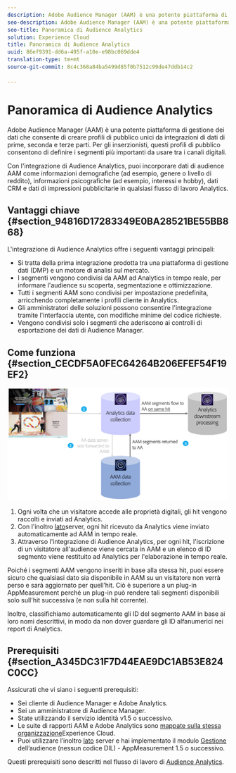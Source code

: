 ```yaml
---
description: Adobe Audience Manager (AAM) è una potente piattaforma di gestione dei dati che consente di creare profili di pubblico unici da integrazioni di dati di prime, seconda e terze parti. Per gli inserzionisti, questi profili di pubblico consentono di definire i segmenti più importanti da usare tra i canali digitali.
seo-description: Adobe Audience Manager (AAM) è una potente piattaforma di gestione dei dati che consente di creare profili di pubblico unici da integrazioni di dati di prime, seconda e terze parti. Per gli inserzionisti, questi profili di pubblico consentono di definire i segmenti più importanti da usare tra i canali digitali.
seo-title: Panoramica di Audience Analytics
solution: Experience Cloud
title: Panoramica di Audience Analytics
uuid: 86ef9391-dd6a-495f-a10e-e98bc069dde4
translation-type: tm+mt
source-git-commit: 8c4c368a84ba5499d85f0b7512c99de47ddb14c2

---
```



# Panoramica di Audience Analytics

Adobe Audience Manager (AAM) è una potente piattaforma di gestione dei dati che consente di creare profili di pubblico unici da integrazioni di dati di prime, seconda e terze parti. Per gli inserzionisti, questi profili di pubblico consentono di definire i segmenti più importanti da usare tra i canali digitali.

Con l'integrazione di Audience Analytics, puoi incorporare dati di audience AAM come informazioni demografiche (ad esempio, genere o livello di reddito), informazioni psicografiche (ad esempio, interessi e hobby), dati CRM e dati di impressioni pubblicitarie in qualsiasi flusso di lavoro Analytics.

## Vantaggi chiave {#section_94816D17283349E0BA28521BE55BB868}

L'integrazione di Audience Analytics offre i seguenti vantaggi principali:

* Si tratta della prima integrazione prodotta tra una piattaforma di gestione dati (DMP) e un motore di analisi sul mercato.
* I segmenti vengono condivisi da AAM ad Analytics in tempo reale, per informare l'audience su scoperta, segmentazione e ottimizzazione.
* Tutti i segmenti AAM sono condivisi per impostazione predefinita, arricchendo completamente i profili cliente in Analytics.
* Gli amministratori delle soluzioni possono consentire l'integrazione tramite l'interfaccia utente, con modifiche minime del codice richieste.
* Vengono condivisi solo i segmenti che aderiscono ai controlli di esportazione dei dati di Audience Manager.

## Come funziona {#section_CECDF5A0FEC64264B206EFEF54F19EF2}

![](assets/mc-aud-dataflow.png)

1. Ogni volta che un visitatore accede alle proprietà digitali, gli hit vengono raccolti e inviati ad Analytics.
1. Con l'inoltro [lato](/help/admin/admin/c-server-side-forwarding/ssf.md)server, ogni hit ricevuto da Analytics viene inviato automaticamente ad AAM in tempo reale.
1. Attraverso l'integrazione di Audience Analytics, per ogni hit, l'iscrizione di un visitatore all'audience viene cercata in AAM e un elenco di ID segmento viene restituito ad Analytics per l'elaborazione in tempo reale.

Poiché i segmenti AAM vengono inseriti in base alla stessa hit, puoi essere sicuro che qualsiasi dato sia disponibile in AAM su un visitatore non verrà perso e sarà aggiornato per quell’hit. Ciò è superiore a un plug-in AppMeasurement perché un plug-in può rendere tali segmenti disponibili solo sull'hit successiva (e non sulla hit corrente).

Inoltre, classifichiamo automaticamente gli ID del segmento AAM in base ai loro nomi descrittivi, in modo da non dover guardare gli ID alfanumerici nei report di Analytics.

## Prerequisiti {#section_A345DC31F7D44EAE9DC1AB53E824C0CC}

Assicurati che vi siano i seguenti prerequisiti:

* Sei cliente di Audience Manager e Adobe Analytics.
* Sei un amministratore di Audience Manager.
* State utilizzando il servizio identità v1.5 o successivo.
* Le suite di rapporti AAM e Adobe Analytics sono [mappate sulla stessa organizzazione](https://marketing.adobe.com/resources/help/en_US/mcloud/report-suite-mapping.html)Experience Cloud.
* Puoi utilizzare l’inoltro [lato](/help/admin/admin/c-server-side-forwarding/ssf.md) server e hai implementato il modulo [Gestione](https://marketing.adobe.com/resources/help/en_US/aam/c_profiles_audiences.html) dell’audience (nessun codice DIL) - AppMeasurement 1.5 o successivo.

Questi prerequisiti sono descritti nel flusso di lavoro di [Audience Analytics](/help/integrate/c-audience-analytics/c-workflow/audiences-workflow.md).
